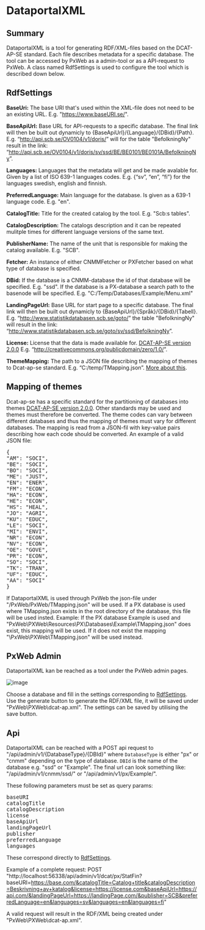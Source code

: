 # DataportalXML
## Summary
DataportalXML is a tool for generating RDF/XML-files based on the DCAT-AP-SE standard. Each file describes metadata for a specific database. The tool can be accessed by PxWeb as a admin-tool or as a API-request to PxWeb. A class named RdfSettings is used to configure the tool which is described down below.

## RdfSettings
**BaseUri:** The base URI that's used within the XML-file does not need to be an existing URL. E.g. "<https://www.baseURI.se/>".

**BaseApiUrl:** Base URL for API-requests to a specific database. The final link will then be built out dynamicly to {BaseApiUrl}/{Language}/{DBid}/{Path}.
E.g. “<http://api.scb.se/OV0104/v1/doris/>” will for the table "BefolkningNy" result in the link: “<http://api.scb.se/OV0104/v1/doris/sv/ssd/BE/BE0101/BE0101A/BefolkningNy>”. 

**Languages:** Languages that the metadata will get and be made avalable for. Given by a list of ISO 639-1 languages codes. E.g. {“sv”, “en”, “fi”} for the languages swedish, english and finnish.

**PreferredLanguage:** Main language for the database. Is given as a 639-1 language code. E.g. "en".

**CatalogTitle:** Title for the created catalog by the tool. E.g. "Scb:s tables".

**CatalogDescription:** The catalogs description and it can be repeated mulitple times for different language versions of the same text.

**PublisherName:** The name of the unit that is responsible for making the catalog available. E.g. "SCB".

**Fetcher:** An instance of either CNMMFetcher or PXFetcher based on what type of database is specified.

**DBid:** If the database is a CNMM-database the id of that database will be specified. E.g. "ssd". If the database is a PX-database a search path to the basenode will be specified. E.g. "C:/Temp/Databases/Example/Menu.xml"

**LandingPageUrl:** Base URL for start page to a specific database. The final link will then be built out dynamicly to {BaseApiUrl}/{Språk}/{DBid}/{Tabell}. 
E.g. “<http://www.statistikdatabasen.scb.se/goto/>” the table "BefolkningNy" will result in the link: “<http://www.statistikdatabasen.scb.se/goto/sv/ssd/BefolkningNy>”.

**License:** License that the data is made available for. [DCAT-AP-SE version 2.0.0](https://docs.dataportal.se/dcat/sv/)
E.g. “<http://creativecommons.org/publicdomain/zero/1.0/>”. 

**ThemeMapping:** The path to a JSON file describing the mapping of themes to Dcat-ap-se standard. E.g. “C:/temp/TMapping.json”. [More about this](#mapping-of-themes).

## Mapping of themes
Dcat-ap-se has a specific standard for the partitioning of databases into themes [DCAT-AP-SE version 2.0.0](https://docs.dataportal.se/dcat/sv/). Other standards may be used and themes must therefore be converted. The theme codes can vary between different databases and thus the mapping of themes must vary for different databases. The mapping is read from a JSON-fil with key-value pairs describing how each code should be converted. 
An example of a valid JSON file:
<pre>
{
"AM": "SOCI",
"BE": "SOCI",
"BO": "SOCI",
"ME": "JUST",
"EN": "ENER",
"FM": "ECON",
"HA": "ECON",
"HE": "ECON",
"HS": "HEAL",
"JO": "AGRI",
"KU": "EDUC",
"LE": "SOCI",
"MI": "ENVI",
"NR": "ECON",
"NV": "ECON",
"OE": "GOVE",
"PR": "ECON",
"SO": "SOCI",
"TK": "TRAN",
"UF": "EDUC",
"AA": "SOCI"
}
</pre>

If DataportalXML is used through PxWeb the json-file under "/PxWeb/PxWeb/TMapping.json" will be used. If a PX database is used where TMapping.json exists in the root directory of the database, this file will be used insted. Example: If the PX database Example is used and "PxWeb\PXWeb\Resources\PX\Databases\Example\TMapping.json" does exist, this mapping will be used. If it does not exist the mapping  "\PxWeb\PXWeb\TMapping.json" will be used instead. 

## PxWeb Admin
DataportalXML kan be reached as a tool under the PxWeb admin pages.  

![image](https://user-images.githubusercontent.com/21987439/186614159-bab31909-583c-40e7-9b1a-e3e22ed37fc5.png)

Choose a database and fill in the settings corresponding to [RdfSettings](#rdfsettings). 
Use the generate button to generate the RDF/XML file, it will be saved under "PxWeb\PXWeb\dcat-ap.xml". 
The settings can be saved by utilising the save button. 

## Api

DataportalXML can be reached with a POST api request to "/api/admin/v1/{DatabaseType}/{DBId}" where ``DatabaseType`` is either "px" or "cnmm" depending on the type of database. ``DBId`` is the name of the database e.g. "ssd" or "Example". The final url can look something like: "/api/admin/v1/cnmm/ssd/" or "/api/admin/v1/px/Example/".

These following parameters must be set as query params:

<pre>
baseURI
catalogTitle
catalogDescription
license
baseApiUrl
landingPageUrl
publisher
preferredLanguage
languages
</pre>

These correspond directly to [RdfSettings](#rdfsettings).

Example of a complete request:
POST "http://localhost:56338/api/admin/v1/dcat/px/StatFin?baseURI=https://base.com/&catalogTitle=Catalog+title&catalogDescription=Beskrivning+av+katalog&license=https://license.com&baseApiUrl=https://api.com/&landingPageUrl=https://landingPage.com/&publisher=SCB&preferredLanguage=en&languages=sv&languages=en&languages=fi"

A valid request will result in the RDF/XML being created under "PxWeb\PXWeb\dcat-ap.xml".